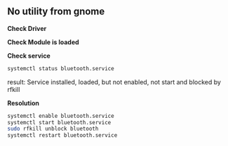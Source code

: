 ## No utility from gnome

**Check Driver**

**Check Module is loaded**

**Check service**

```bash
systemctl status bluetooth.service
```

result: Service installed, loaded, but not enabled, not start and blocked by rfkill

**Resolution**

```bash
systemctl enable bluetooth.service
systemctl start bluetooth.service
sudo rfkill unblock bluetooth
systemctl restart bluetooth.service
```

